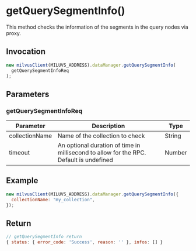 # getQuerySegmentInfo()

This method checks the information of the segments in the query nodes via proxy.

## Invocation

```javascript
new milvusClient(MILUVS_ADDRESS).dataManager.getQuerySegmentInfo(
  getQuerySegmentInfoReq
);
```

## Parameters

### getQuerySegmentInfoReq

| Parameter      | Description                                                                            | Type   |
| -------------- | -------------------------------------------------------------------------------------- | ------ |
| collectionName | Name of the collection to check                                                        | String |
| timeout        | An optional duration of time in millisecond to allow for the RPC. Default is undefined | Number |

## Example

```javascript
new milvusClient(MILUVS_ADDRESS).dataManager.getQuerySegmentInfo({
  collectionName: "my_collection",
});
```

## Return

```javascript
// getQuerySegmentInfo return
{ status: { error_code: 'Success', reason: '' }, infos: [] }
```
